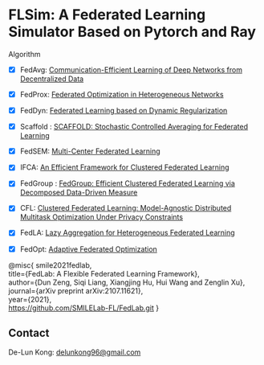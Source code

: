 # FLSim: A Federated Learning Simulator Based on Pytorch and Ray

Algorithm
- [x] FedAvg: [Communication-Efficient Learning of Deep Networks from Decentralized Data](http://proceedings.mlr.press/v54/mcmahan17a/mcmahan17a.pdf)
- [x] FedProx: [Federated Optimization in Heterogeneous Networks](https://arxiv.org/abs/1812.06127)
- [x] FedDyn: [Federated Learning based on Dynamic Regularization](https://openreview.net/pdf?id=B7v4QMR6Z9w)
- [x] Scaffold : [SCAFFOLD: Stochastic Controlled Averaging for Federated Learning](https://asset-pdf.scinapse.io/prod/3006555759/3006555759.pdf)
- [x] FedSEM: [Multi-Center Federated Learning](https://arxiv.org/abs/2005.01026)
- [x] IFCA: [An Efficient Framework for Clustered Federated Learning](https://proceedings.neurips.cc/paper/2020/file/e32cc80bf07915058ce90722ee17bb71-Paper.pdf)
- [x] FedGroup : [FedGroup: Efficient Clustered Federated Learning via Decomposed Data-Driven Measure](https://arxiv.org/abs/2010.06870)
- [x] CFL: [Clustered Federated Learning: Model-Agnostic Distributed Multitask Optimization Under Privacy Constraints](https://ieeexplore.ieee.org/abstract/document/9174890/)
- [x] FedLA: [Lazy Aggregation for Heterogeneous Federated Learning](https://www.mdpi.com/2076-3417/12/17/8515)
- [x] FedOpt: [Adaptive Federated Optimization](https://arxiv.org/pdf/2003.00295.pdf)


@misc{ smile2021fedlab,\
    title={FedLab: A Flexible Federated Learning Framework},\
    author={Dun Zeng, Siqi Liang, Xiangjing Hu, Hui Wang and Zenglin Xu},\
    journal={arXiv preprint arXiv:2107.11621},\
    year={2021},\
    https://github.com/SMILELab-FL/FedLab.git
}

## Contact
De-Lun Kong: delunkong96@gmail.com
